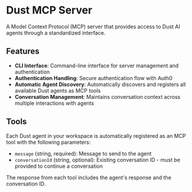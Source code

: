 # Dust MCP Server

A Model Context Protocol (MCP) server that provides access to Dust AI agents through a standardized interface.

## Features

- **CLI Interface**: Command-line interface for server management and authentication
- **Authentication Handling**: Secure authentication flow with Auth0
- **Automatic Agent Discovery**: Automatically discovers and registers all available Dust agents as MCP tools
- **Conversation Management**: Maintains conversation context across multiple interactions with agents

## Tools

Each Dust agent in your workspace is automatically registered as an MCP tool with the following parameters:

- `message` (string, required): Message to send to the agent
- `conversationId` (string, optional): Existing conversation ID - must be provided to continue a conversation

The response from each tool includes the agent's response and the conversation ID.
